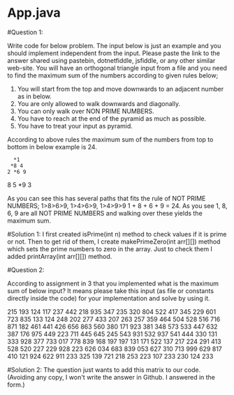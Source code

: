 # App.java

#Question 1:

Write code for below problem. The input below is just an example and you should implement independent from the input. Please paste the link to the answer shared using pastebin, dotnetfiddle, jsfiddle, or any other similar web-site.
You will have an orthogonal triangle input from a file and you need to find the maximum sum of the numbers according to given rules below;

1. You will start from the top and move downwards to an adjacent number as in below.
2. You are only allowed to walk downwards and diagonally.
3. You can only walk over NON PRIME NUMBERS.
4. You have to reach at the end of the pyramid as much as possible.
5. You have to treat your input as pyramid.

According to above rules the maximum sum of the numbers from top to bottom in below example is 24.

      *1
     *8 4
    2 *6 9
   8 5 *9 3

As you can see this has several paths that fits the rule of NOT PRIME NUMBERS; 1>8>6>9, 1>4>6>9, 1>4>9>9
1 + 8 + 6 + 9 = 24.  As you see 1, 8, 6, 9 are all NOT PRIME NUMBERS and walking over these yields the maximum sum.

#Solution 1:
I first created isPrime(int n) method to check values if it is prime or not. Then to get rid of them, I create makePrimeZero(int arr[][]) method which sets the prime numbers to zero in the array. Just to check them I added printArray(int arr[][]) method.


#Question 2: 

According to assignment in 3 that you implemented what is the maximum sum of below input? It means please take this input (as file or constants directly inside the code) for your implementation and solve by using it.

215
193 124
117 237 442
218 935 347 235
320 804 522 417 345
229 601 723 835 133 124
248 202 277 433 207 263 257
359 464 504 528 516 716 871 182
461 441 426 656 863 560 380 171 923
381 348 573 533 447 632 387 176 975 449
223 711 445 645 245 543 931 532 937 541 444
330 131 333 928 377 733 017 778 839 168 197 197
131 171 522 137 217 224 291 413 528 520 227 229 928
223 626 034 683 839 053 627 310 713 999 629 817 410 121
924 622 911 233 325 139 721 218 253 223 107 233 230 124 233

#Solution 2: 
The question just wants to add this matrix to our code.
(Avoiding any copy, I won't write the answer in Github. I answered in the form.)
